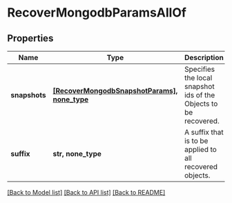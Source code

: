 # RecoverMongodbParamsAllOf


## Properties
Name | Type | Description | Notes
------------ | ------------- | ------------- | -------------
**snapshots** | [**[RecoverMongodbSnapshotParams], none_type**](RecoverMongodbSnapshotParams.md) | Specifies the local snapshot ids of the Objects to be recovered. | 
**suffix** | **str, none_type** | A suffix that is to be applied to all recovered objects. | [optional] 

[[Back to Model list]](../README.md#documentation-for-models) [[Back to API list]](../README.md#documentation-for-api-endpoints) [[Back to README]](../README.md)


